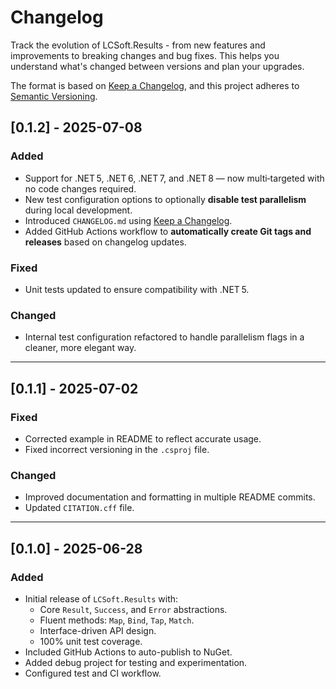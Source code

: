 ﻿# Changelog

Track the evolution of LCSoft.Results - from new features and improvements to breaking changes and bug fixes. This helps you understand what's changed between versions and plan your upgrades.

The format is based on [Keep a Changelog](https://keepachangelog.com/en/1.0.0/),
and this project adheres to [Semantic Versioning](https://semver.org/spec/v2.0.0.html).

## [0.1.2] - 2025-07-08
### Added
- Support for .NET 5, .NET 6, .NET 7, and .NET 8 — now multi‑targeted with no code changes required.
- New test configuration options to optionally **disable test parallelism** during local development.
- Introduced `CHANGELOG.md` using [Keep a Changelog](https://keepachangelog.com/en/1.0.0/).
- Added GitHub Actions workflow to **automatically create Git tags and releases** based on changelog updates.

### Fixed
- Unit tests updated to ensure compatibility with .NET 5.

### Changed
- Internal test configuration refactored to handle parallelism flags in a cleaner, more elegant way.

---

## [0.1.1] - 2025-07-02
### Fixed
- Corrected example in README to reflect accurate usage.
- Fixed incorrect versioning in the `.csproj` file.

### Changed
- Improved documentation and formatting in multiple README commits.
- Updated `CITATION.cff` file.

---

## [0.1.0] - 2025-06-28
### Added
- Initial release of `LCSoft.Results` with:
  - Core `Result`, `Success`, and `Error` abstractions.
  - Fluent methods: `Map`, `Bind`, `Tap`, `Match`.
  - Interface-driven API design.
  - 100% unit test coverage.
- Included GitHub Actions to auto-publish to NuGet.
- Added debug project for testing and experimentation.
- Configured test and CI workflow.